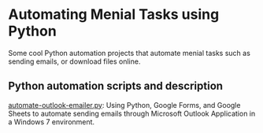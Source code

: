 # Automating Menial Tasks using Python
Some cool Python automation projects that automate menial tasks such as sending emails, or download files online.

## Python automation scripts and description
[automate-outlook-emailer.py](https://github.com/k-chuang/automate-menial-tasks/blob/master/automate-outlook-emailer.py): 
Using Python, Google Forms, and Google Sheets to automate sending emails through Microsoft Outlook Application in a Windows 7 environment.
